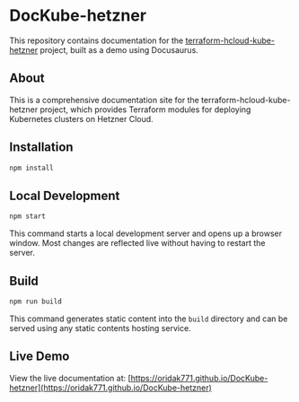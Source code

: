 # DocKube-hetzner

This repository contains documentation for the [terraform-hcloud-kube-hetzner](https://github.com/kube-hetzner/terraform-hcloud-kube-hetzner) project, built as a demo using Docusaurus.

## About

This is a comprehensive documentation site for the terraform-hcloud-kube-hetzner project, which provides Terraform modules for deploying Kubernetes clusters on Hetzner Cloud.

## Installation

```bash
npm install
```

## Local Development

```bash
npm start
```

This command starts a local development server and opens up a browser window. Most changes are reflected live without having to restart the server.

## Build

```bash
npm run build
```

This command generates static content into the `build` directory and can be served using any static contents hosting service.

## Live Demo

View the live documentation at: [https://oridak771.github.io/DocKube-hetzner](https://oridak771.github.io/DocKube-hetzner)
